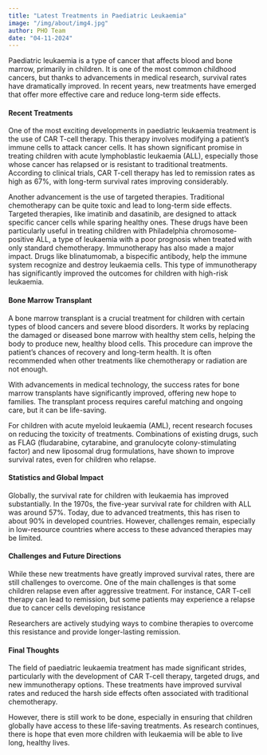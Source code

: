 ```yaml
---
title: "Latest Treatments in Paediatric Leukaemia"
image: "/img/about/img4.jpg"
author: PHO Team
date: "04-11-2024"
---
```


Paediatric leukaemia is a type of cancer that affects blood and bone marrow, primarily in children. It is one of the most common childhood cancers, but thanks to advancements in medical research, survival rates have dramatically improved. In recent years, new treatments have emerged that offer more effective care and reduce long-term side effects. 

#### Recent Treatments

One of the most exciting developments in paediatric leukaemia treatment is the use of CAR T-cell therapy. This therapy involves modifying a patient’s immune cells to attack cancer cells. It has shown significant promise in treating children with acute lymphoblastic leukaemia (ALL), especially those whose cancer has relapsed or is resistant to traditional treatments. According to clinical trials, CAR T-cell therapy has led to remission rates as high as 67%, with long-term survival rates improving considerably.

Another advancement is the use of targeted therapies. Traditional chemotherapy can be quite toxic and lead to long-term side effects. Targeted therapies, like imatinib and dasatinib, are designed to attack specific cancer cells while sparing healthy ones. These drugs have been particularly useful in treating children with Philadelphia chromosome-positive ALL, a type of leukaemia with a poor prognosis when treated with only standard chemotherapy.
Immunotherapy has also made a major impact. Drugs like blinatumomab, a bispecific antibody, help the immune system recognize and destroy leukaemia cells. This type of immunotherapy has significantly improved the outcomes for children with high-risk leukaemia.

#### Bone Marrow Transplant

A bone marrow transplant is a crucial treatment for children with certain types of blood cancers and severe blood disorders. It works by replacing the damaged or diseased bone marrow with healthy stem cells, helping the body to produce new, healthy blood cells. This procedure can improve the patient’s chances of recovery and long-term health. It is often recommended when other treatments like chemotherapy or radiation are not enough. 

With advancements in medical technology, the success rates for bone marrow transplants have significantly improved, offering new hope to families. The transplant process requires careful matching and ongoing care, but it can be life-saving.

For children with acute myeloid leukaemia (AML), recent research focuses on reducing the toxicity of treatments. Combinations of existing drugs, such as FLAG (fludarabine, cytarabine, and granulocyte colony-stimulating factor) and new liposomal drug formulations, have shown to improve survival rates, even for children who relapse.

#### Statistics and Global Impact

Globally, the survival rate for children with leukaemia has improved substantially. In the 1970s, the five-year survival rate for children with ALL was around 57%. Today, due to advanced treatments, this has risen to about 90% in developed countries. However, challenges remain, especially in low-resource countries where access to these advanced therapies may be limited.

#### Challenges and Future Directions

While these new treatments have greatly improved survival rates, there are still challenges to overcome. One of the main challenges is that some children relapse even after aggressive treatment. For instance, CAR T-cell therapy can lead to remission, but some patients may experience a relapse due to cancer cells developing resistance

Researchers are actively studying ways to combine therapies to overcome this resistance and provide longer-lasting remission.

#### Final Thoughts 

The field of paediatric leukaemia treatment has made significant strides, particularly with the development of CAR T-cell therapy, targeted drugs, and new immunotherapy options. These treatments have improved survival rates and reduced the harsh side effects often associated with traditional chemotherapy. 

However, there is still work to be done, especially in ensuring that children globally have access to these life-saving treatments. As research continues, there is hope that even more children with leukaemia will be able to live long, healthy lives.

